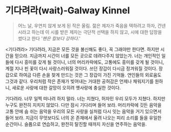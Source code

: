 # 기다려라(wait)-Galway Kinnel

> 어느 날, 우연치 않게 보게 된 작은 울림.
> 젊은 제자가 죽음을 택하려고 하자, 건넨 시라고 하는데 이 시를 받은 제자는 극단적 선택을 하지 않고, 시에 대한 답장을 썼다고 한다
> _'펜은 칼보다 강하다.'_

<기다려라>
기다려라, 지금은
모든 것을 불신해도 좋다, 꼭 그래야만 한다면.
하지만 시간을 믿으라. 지금까지 시간이 너를
모든 곳으로 데려다주지 않았는가.
너는 개인적인 일들에 다시 흥미를 갖게 될 것이니,
너의 머리카락에도,
고통에도 흥미를 갖게 될 것이니,
계절 지나 핀 꽃이 다시 사랑스러워질 것이다.
쓰던 장갑이 다시금 정겨워질 것이다.
장갑으로 하여금 다른 손을 찾게 만드는 것은
그 장갑이 가진 기억들.
연인들의 외로움도 그것과 같다.
우리처럼 작은 존재가 빚어내는
거대한 공허감은
언제나 채워지기를 원하니,
새로운 사랑에 대한 갈망이
오히려 옛사랑에 충실한 것이다.

기다려라.
너무 일찍 떠나려 하지 말라.
너는 지쳤다, 허자민 우리 모두가 지쳤다.
하지만 누구도 완전히 지치지 않았다.
다만 잠시 기다리며 들어 보라.
머리카락에 깃든 음악을
고통 안에 숨 쉬는 음악을
우리의 모든 사랑을 실처럼 다시 잇는 음악을
거기 있으면서 들어 보라.
지금이 무엇보다도 너의 온 존재에서 울려 나오는
피리 소리를 들을 유일한 순간이니.
슬픔으로 연습하고, 완전히 탈진할 때까지
자신을 연주하는 음악을.
